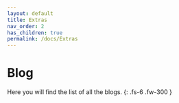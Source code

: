 ```yaml
---
layout: default
title: Extras
nav_order: 2
has_children: true
permalink: /docs/Extras
---
```


# Blog

Here you will find the list of all the blogs.
{: .fs-6 .fw-300 }